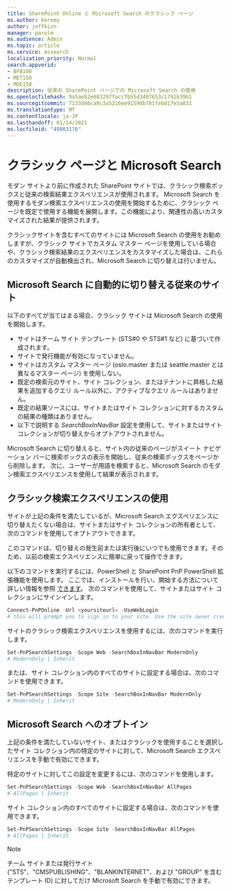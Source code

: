 ```yaml
---
title: SharePoint Online と Microsoft Search のクラシック ページ
ms.author: keremy
author: jeffkizn
manager: parulm
ms.audience: Admin
ms.topic: article
ms.service: mssearch
localization_priority: Normal
search.appverid:
- BFB160
- MET150
- MOE150
description: 従来の SharePoint ページでの Microsoft Search の使用
ms.openlocfilehash: 9a5aeb2e683297faccfb55d3407653c1791b3961
ms.sourcegitcommit: 7133d46ca9c3a5216ee9159db781febd17e5a831
ms.translationtype: MT
ms.contentlocale: ja-JP
ms.lasthandoff: 01/14/2021
ms.locfileid: "49863176"
---
```

# <a name="classic-pages-and-microsoft-search"></a>クラシック ページと Microsoft Search

モダン サイトより前に作成された SharePoint サイトでは、クラシック検索ボックスと従来の検索結果エクスペリエンスが使用されます。 Microsoft Search を使用するモダン検索エクスペリエンスの使用を開始するために、クラシック ページを既定で使用する機能を展開します。この機能により、関連性の高いカスタマイズされた結果が提供されます。

クラシックサイトを含むすべてのサイトには Microsoft Search の使用をお勧めしますが、クラシック サイトでカスタム マスター ページを使用している場合や、クラシック検索結果のエクスペリエンスをカスタマイズした場合は、これらのカスタマイズが自動検出され、Microsoft Search に切り替えは行いません。

## <a name="classic-sites-that-will-automatically-switch-to-microsoft-search"></a>Microsoft Search に自動的に切り替える従来のサイト

以下のすべてが当てはまる場合、クラシック サイトは Microsoft Search の使用を開始します。

* サイトはチーム サイト テンプレート (STS#0 や STS#1 など) に基づいて作成されます。
* サイトで発行機能が有効になっていません。
* サイトはカスタム マスター ページ (oslo.master または seattle.master とは異なるマスター ページ) を使用しない。
* 既定の検索元のサイト、サイト コレクション、またはテナントに昇格した結果を追加するクエリ ルール以外に、アクティブなクエリ ルールはありません。
* 既定の結果ソースには、サイトまたはサイト コレクションに対するカスタムの結果の種類はありません。
* 以下で説明する *SearchBoxInNavBar* 設定を使用して、サイトまたはサイト コレクションが切り替えからオプトアウトされません。

Microsoft Search に切り替えると、サイト内の従来のページがスイート ナビゲーション バーに検索ボックスの表示を開始し、従来の検索ボックスをページから削除します。 次に、ユーザーが用語を検索すると、Microsoft Search のモダン検索エクスペリエンスを使用して結果が表示されます。

## <a name="staying-with-the-classic-search-experience"></a>クラシック検索エクスペリエンスの使用

サイトが上記の条件を満たしているが、Microsoft Search エクスペリエンスに切り替えたくない場合は、サイトまたはサイト コレクションの所有者として、次のコマンドを使用してオプトアウトできます。

このコマンドは、切り替えの発生前または実行後にいつでも使用できます。そのため、以前の検索エクスペリエンスに簡単に戻って操作できます。

以下のコマンドを実行するには、PowerShell と SharePoint PnP PowerShell 拡張機能を使用します。 ここでは、インストールを行い、開始する方法について詳しい情報を参照 [できます](https://docs.microsoft.com/powershell/sharepoint/sharepoint-pnp/sharepoint-pnp-cmdlets?view=sharepoint-ps)。 次のコマンドを使用して、サイトまたはサイト コレクションにサインインします。

```powershell
Connect-PnPOnline -Url <yoursiteurl> -UseWebLogin
# this will prompt you to sign in to your site. Use the site owner credentials.
```

サイトのクラシック検索エクスペリエンスを使用するには、次のコマンドを実行します。

```powershell
Set-PnPSearchSettings -Scope Web -SearchBoxInNavBar ModernOnly
# ModernOnly | Inherit
```

または、サイト コレクション内のすべてのサイトに設定する場合は、次のコマンドを使用できます。

```powershell
Set-PnPSearchSettings -Scope Site -SearchBoxInNavBar ModernOnly
# ModernOnly | Inherit
```

## <a name="opting-into-microsoft-search"></a>Microsoft Search へのオプトイン

上記の条件を満たしていないサイト、またはクラシックを使用することを選択したサイト コレクション内の特定のサイトに対して、Microsoft Search エクスペリエンスを手動で有効にできます。

特定のサイトに対してこの設定を変更するには、次のコマンドを使用します。

```powershell
Set-PnPSearchSettings -Scope Web -SearchBoxInNavBar AllPages
# AllPages | Inherit
```

サイト コレクション内のすべてのサイトに設定する場合は、次のコマンドを使用できます。

```powershell
Set-PnPSearchSettings -Scope Site -SearchBoxInNavBar AllPages
# AllPages | Inherit
```

> [!NOTE]
> チーム サイトまたは発行サイト ("STS"、"CMSPUBLISHING"、"BLANKINTERNET"、および "GROUP" を含むテンプレート ID) に対してだけ Microsoft Search を手動で有効にできます。
